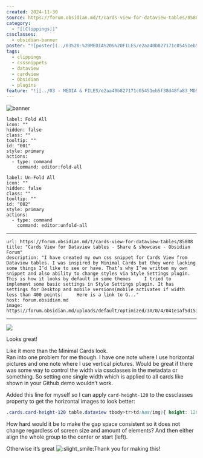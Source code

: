 ```yaml
---
created: 2024-11-30
source: https://forum.obsidian.md/t/cards-view-for-dataview-tables/85808
category:
  - "[[Clippings]]"
cssclasses:
  - obsidian-banner
poster: "![poster](../03%20-%20MEDIA%20&%20FILES/e2aa40b827171c05451eb5f38d48fa83_MD5.jpg)"
tags:
  - clippings
  - csssnippets
  - dataview
  - cardview
  - Obsidian
  - plugins
feature: "![[../03 - MEDIA & FILES/e2aa40b827171c05451eb5f38d48fa83_MD5.jpg]]"
---
```


![banner](../03%20-%20MEDIA%20&%20FILES/e2aa40b827171c05451eb5f38d48fa83_MD5.jpg)


```meta-bind-button
label: Fold All
icon: ""
hidden: false
class: ""
tooltip: ""
id: "001"
style: primary
actions:
  - type: command
    command: editor:fold-all
```

```meta-bind-button
label: Un-Fold All
icon: ""
hidden: false
class: ""
tooltip: ""
id: "002"
style: primary
actions:
  - type: command
    command: editor:unfold-all
```

***

```cardlink
url: https://forum.obsidian.md/t/cards-view-for-dataview-tables/85808
title: "Cards View for Dataview tables - Share & showcase - Obsidian Forum"
description: "I have created my own css snippet for Cards View from Dataview tables. I was inspired by Minimal Cards but they were lacking some things I’d like to see or have. That’s why I’ve written my own snippet and also ability to change styles via Style Settings plugin.  This is how it looks by default in some themes     I tried to implement some basic settings in Style Settings plugin. It has settings for Desktop and mobile versions(mobile activates if width less than 400 points:     Here is a link to G..."
host: forum.obsidian.md
image: https://forum.obsidian.md/uploads/default/optimized/3X/0/4/041e1af5d15361249feef6efdc446432cc2c1f30_2_1024x576.jpeg
```

***

![](../03%20-%20MEDIA%20&%20FILES/e2aa40b827171c05451eb5f38d48fa83_MD5.jpg)

Looks great!

Like it more than the Minimal Cards look.  
Ran into one problem for me though. I have one note where I use horizontal pictures and one note where I use vertical pictures. Would be great if there was some way to control the width via cssclasses in the metadata or something. So setting one single width which is applied to all cards like shown in your Github demo wouldn’t work.

Added this line for myself so I can apply `card-height-120` to the cssclasses property to get the horizontal images to look better:

```css
.cards.card-height-120 table.dataview tbody>tr>td:has(img){ height: 120px; }
```

How hard would it be to make the gap space consistent so it does not change regardless of screen size and amount of elements? And then either align the whole group to the center or start (left).

Otherwise it’s great ![:slight_smile:](../03%20-%20MEDIA%20&%20FILES/5017c4e4f966427a34c41a67ee968a2a_MD5.png ":slight_smile:")Thank you for making this!
> 